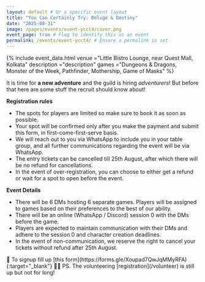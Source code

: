 ```yaml
---
layout: default # Or a specific event layout
title: "You Can Certainly Try: Deluge & Destiny"
date: "2025-08-31"
image: /pages/events/event-ycct4/cover.png
event_page: true # Flag to identify this as an event
permalink: /events/event-ycct4/ # Ensure a permalink is set
---
```

<style>
    .form-link a {
    color: #4a4552;
    font-weight: bold;
    text-decoration: none;
    border-bottom: 1px solid #978da5;
    padding-bottom: 1px;
}
    .form-link a:hover {
        border-bottom-color: #000000;
    }
</style>


<!-- {% capture game_list %}
- **Dungeons & Dragons:**
- **Call of Cthulhu:** Shen
{% endcapture %} -->

{% include event_data.html
    venue       ="Little Bistro Lounge, near Quest Mall, Kolkata"
    description ="description"
    games       ="Dungeons & Dragons, Monster of the Week, Pathfinder, Mothership, Game of Masks"
%}

It is time for **a new adventure** and the guild is hiring _adventurers_!
But before that here are some stuff the recruit should know about!

**Registration rules**
- The spots for players are limited so make sure to book it as soon as possible.
- Your spot will be confirmed only after you make the payment and submit this form, in first-come-first-serve basis.
- We will reach out to you via WhatsApp to include you in your table group, and all further communications regarding the event will be via WhatsApp.
- The entry tickets can be cancelled till 25th August, after which there will be no refund for cancellations.
- In the event of over-registration, you can choose to either get a refund or wait for a spot to open before the event.

**Event Details**
- There will be 6 DMs hosting 6 separate games. Players will be assigned to games based on their preferences to the best of our ability.
- There will be an online (WhatsApp / Discord) session 0 with the DMs before the game.
- Players are expected to maintain communication with their DMs and adhere to the session 0 and character creation deadlines.
- In the event of non-communication, we reserve the right to cancel your tickets without refund after 25th August.

<div class="form-link" markdown="1">
📝 To signup fill up [this form](https://forms.gle/Xoupad7QwJqMMyRFA){:target="_blank"}  
🙋🏻 PS. The volunteering [registration](/volunteer) is still up but not for long!
</div>


<!-- <div style="column-width: 350px; column-gap: 10px; column-fill: balance;">
{% include instagram.html url="" %}
{% include instagram.html url="" %}
{% include instagram.html url="" %}
</div>
<script src="//www.instagram.com/embed.js"></script> -->
